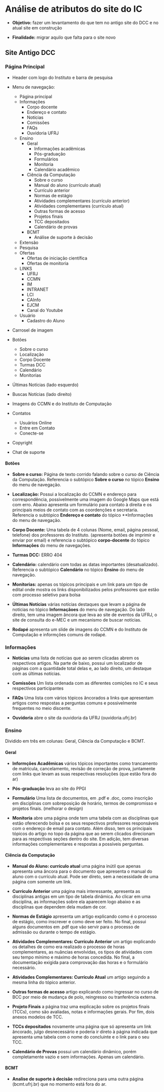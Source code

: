 # Análise de atributos do site do IC

- **Objetivo:** fazer um levantamento do que tem no antigo site do DCC e no atual site em construção

- **Finalidade:** migrar aquilo que falta para o site novo

## Site Antigo DCC

### Página Principal

- Header com logo do Instituto e barra de pesquisa
- Menu de navegação:
    - Página principal
    - Informações
        - Corpo docente
        - Endereço e contato
        - Notícias
        - Comissões
        - FAQs
        - Ouvidoria UFRJ
    - Ensino
        - Geral
            - Informações acadêmicas
            - Pós-graduação
            - Formulários
            - Monitoria
            - Calendário acadêmico
        - Ciência da Computação
            - Sobre o curso
            - Manual do aluno (currículo atual)
            - Currículo anterior
            - Normas de estágio
            - Atividades complementares (currículo anterior)
            - Atividades complementares (currículo atual)
            - Outras formas de acesso
            - Projetos finais
            - TCC depositados
            - Calendário de provas
        - BCMT
            - Análise de suporte à decisão
    - Extensão
    - Pesquisa
    - Ofertas
        - Ofertas de iniciação científica
        - Ofertas de monitoria
    - LINKS
        - UFRJ
        - CCMN
        - IM
        - INTRANET
        - LCI
        - CAInfo
        - EJCM
        - Canal do Youtube
    - Usuário
        - Cadastro do Aluno


- Carrosel de imagem
- Botões 
    - Sobre o curso
    - Localização
    - Corpo Docente
    - Turmas DCC
    - Calendário
    - Monitorias
- Últimas Notícias (lado esquerdo)
- Buscas Notícias (lado direito)
- Imagens do CCMN e do Instituto de Computação
- Contatos
    - Usuários Online
    - Entre em Contato
    - Conecte-se
- Copyright
- Chat de suporte

#### Botões

-   **Sobre o curso:** Página de texto corrido falando sobre o curso de Ciência da Computação. Referencia o subtópico **Sobre o curso** no tópico **Ensino** do menu de navegação.

-   **Localização:** Possui a localização do CCMN e endereço para correspondência, possivelmente uma imagem do Google Maps que está com erro. Abaixo apresenta um formulário para contato à direita e os principais meios de contato com as coordenções e secretaria. Referencia o subtópico **Endereço e contato** do tópico **Informações do menu de navegação.

-   **Corpo Docente:** Uma tabela de 4 colunas (Nome, email, página pessoal, telefone) dos professores do Instituto. (apresenta botões de imprimir e enviar por email) e referencia o subtópico **corpo-docente** do tópico **Informações** do menu de navegações. 

-   **Turmas DCC:** ERRO 404

-   **Calendário:** calendário com todas as datas importantes (desatualizado). Referencia o subtópico **Calendário** no tópico **Ensino** do menu de navegação.

-   **Monitorias:** apenas os tópicos principais e um link para um tipo de edital onde mostra os links disponibilizados pelos professores que estão com processo seletivo para bolsa

-   **Últimas Notícias** várias notícias destaques que levam a página de notícias no tópico **Informaçãoes** do menu de navegação. Do lado direito, tem uma imagem âncora que leva ao site de eventos da UFRJ, o site de consulta do e-MEC e um mecanismo de buscar notícias.

-   **Rodapé** apresenta um slide de imagens do CCMN e do Instituto de Computação e informções comuns de rodapé.

### Informações

-   **Notícias** uma lista de notícias que ao serem clicadas abrem os respectivos artigos. Na parte de baixo, possui um localizador de páginas com a quantidade total delas e, ao lado direito, um destaque com as últimas notícias.

-   **Comissões** Um lista ordenada com as diferentes comições no IC e seus respectivos participantes

-   **FAQs** Uma lista com vários tópicos âncorados a links que apresentam artigos como respostas a perguntas comuns e possivelmente frequentes no meio discente.

-   **Ouvidoria** abre o site da ouvidoria da UFRJ (ouvidoria.ufrj.br)

### Ensino

Dividido em três em colunas: Geral, Ciência da Computação e BCMT.

#### Geral

-   **Informções Acadêmicas** vários tópicos importantes como trancamento de matrícula, cancelamento, revisão de correção de prova, juntamente com links que levam as suas respectivas resoluções (que estão fora do ar)

-   **Pós-graduação** leva ao site do PPGI

-   **Formulário** Uma lista de documentos, em .pdf e .doc, como inscrição em disciplinas com sobreposição de horário, termos de compromisso e projetos finais. (melhorar o design)

-   **Monitoria** abre uma página onde tem uma tabela com as disciplinas que estão oferecendo bolsa e os seus respectivos professores responsáveis com o endereço de email para contato. Além disso, tem os príncipais tópicos do artigo no topo da página que ao serem clicados direcionam para as respectivas seções dentro do site. Em adição, tem diversas informações complementares e respostas a possíveis perguntas.

#### Ciência da Computação

-   **Manual do Aluno: currículo atual** uma página inútil que apenas apresenta uma âncora para o documento que apresenta o manual do aluno com o currículo atual. Pode ser direto, sem a necessidade de uma página com somente um link.

-   **Currículo Anterior** uma página mais interessante, apresenta as disciplinas antigas em um tipo de tabela dinâmica. Ao clicar em uma disciplina, as informações sobre ela aparecem logo abaixo e as disciplinas que dependem dela mudam de cor.

-   **Normas de Estágio** apresenta um artigo explicando como é o processo de estágio, como inscrever e como deve ser feito. No final, possui alguns documentos em .pdf que vão servir para o processo de admissão ou durante o tempo de estágio.

-   **Atividades Complementares: Currículo Anterior** um artigo explicando os detalhes de como era realizado o processo de horas complementares, as nuâncias envolvidas, os tipos de atividades com seu tempo mínimo e máximo de horas concedida. No final, a documentação exigida para comprovação das horas e o formulário necessário.

-   **Atividades Complementares: Currículo Atual** um artigo seguindo a mesma linha do tópico anterior.

-   **Outras formas de acesso** artigo explicando como ingressar no curso de BCC por meio de mudança de polo, reingresso ou tranferência externa.

-   **Projeto Finais** a página traz uma explicação sobre os projetos finais (TCCs), como são avaliadas, notas e informações gerais. Por fim, dois anexos modelos de TCC.

-   **TCCs depositados** novamente uma página que só apresenta um link âncorado, julgo desnecessário e poderia ir direto à página indicada que apresenta uma tabela com o nome do concluinte e o link para o seu TCC.

-   **Calendário de Provas** possui um calendário dinâmico, porém completamente vazio e sem informações. Apenas um calendário.

#### BCMT

-   **Analise de suporte à decisão** redireciona para uma outra página (bcmt.ufrj.br) que no momento está fora do ar.